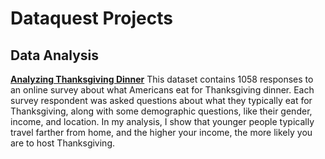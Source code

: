 # Dataquest Projects

## Data Analysis

**[Analyzing Thanksgiving Dinner](https://github.com/BradTombers/Dataquest/blob/master/analyzing_thanksgiving_dinner.ipynb)**
This dataset contains 1058 responses to an online survey about what Americans eat for Thanksgiving dinner. Each survey respondent was asked questions about what they typically eat for Thanksgiving, along with some demographic questions, like their gender, income, and location. In my analysis, I show that younger people typically travel farther from home, and the higher your income, the more likely you are to host Thanksgiving. 
